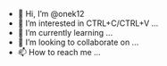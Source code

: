 - 👋 Hi, I’m @onek12
- 👀 I’m interested in CTRL+C/CTRL+V ...
- 🌱 I’m currently learning ...
- 💞️ I’m looking to collaborate on ...
- 📫 How to reach me ...

<!---
onek12/onek12 is a ✨ special ✨ repository because its `README.md` (this file) appears on your GitHub profile.
You can click the Preview link to take a look at your changes.
--->
